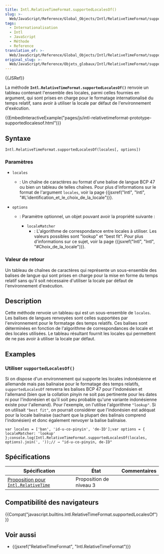 ```yaml
---
title: Intl.RelativeTimeFormat.supportedLocalesOf()
slug: >-
  Web/JavaScript/Reference/Global_Objects/Intl/RelativeTimeFormat/supportedLocalesOf
tags:
  - Internationalisation
  - Intl
  - JavaScript
  - Méthode
  - Reference
translation_of: >-
  Web/JavaScript/Reference/Global_Objects/Intl/RelativeTimeFormat/supportedLocalesOf
original_slug: >-
  Web/JavaScript/Reference/Objets_globaux/Intl/RelativeTimeFormat/supportedLocalesOf
---
```

{{JSRef}}

La méthode **`Intl.RelativeTimeFormat.supportedLocalesOf()`** renvoie un tableau contenant l'ensemble des locales, parmi celles fournies en argument, qui sont prises en charge pour le formatage internationalisé du temps relatif, sans avoir à utiliser la locale par défaut de l'environnement d'exécution.

{{EmbedInteractiveExample("pages/js/intl-relativetimeformat-prototype-supportedlocalesof.html")}}

## Syntaxe

    Intl.RelativeTimeFormat.supportedLocalesOf(locales[, options])

### Paramètres

- `locales`
  - : Un chaîne de caractères au format d'une balise de langue BCP 47 ou bien un tableau de telles chaînes. Pour plus d'informations sur le format de l'argument `locales`, voir la page {{jsxref("Intl", "Intl", "#L'identification_et_le_choix_de_la_locale")}}.
- `options`

  - : Paramètre optionnel, un objet pouvant avoir la propriété suivante :

    - `localeMatcher`
      - : L'algorithme de correspondance entre locales à utiliser. Les valeurs possibles sont "lookup" et "best fit". Pour plus d'informations sur ce sujet, voir la page {{jsxref("Intl", "Intl", "#Choix_de_la_locale")}}.

### Valeur de retour

Un tableau de chaînes de caractères qui représente un sous-ensemble des balises de langue qui sont prises en charge pour la mise en forme du temps relatif sans qu'il soit nécessaire d'utiliser la locale par défaut de l'environnement d'exécution.

## Description

Cette méthode renvoie un tableau qui est un sous-ensemble de `locales`. Les balises de langues renvoyées sont celles supportées par l'environnement pour le formatage des temps relatifs. Ces balises sont déterminées en fonction de l'algorithme de correspondances de locale et des locales utilisées. Le tableau résultant fournit les locales qui permettent de ne pas avoir à utiliser la locale par défaut.

## Examples

### Utiliser `supportedLocalesOf()`

Si on dispose d'un environnement qui supporte les locales indonésienne et allemande mais pas balinaise pour le formatage des temps relatifs, `supportedLocalesOf` renverra les balises BCP 47 pour l'indonésien et l'allemand (bien que la collation pinyin ne soit pas pertinente pour les dates ni pour l'indonésien et qu'il soit peu probable qu'une variante indonésienne existe pour l'allemand). Pour l'exemple, on l'utilise l'algorithme `"lookup"`. Si on utilisait `"best fit"`, on pourrait considérer que l'indonésien est adéquat pour la locale balinaise (sachant que la plupart des balinais comprend l'indonésien) et donc également renvoyer la balise balinaise.

    var locales = ['ban', 'id-u-co-pinyin', 'de-ID'];var options = { localeMatcher: 'lookup' };console.log(Intl.RelativeTimeFormat.supportedLocalesOf(locales, options).join(', '));// → "id-u-co-pinyin, de-ID"

## Spécifications

| Spécification                                                                                                                              | État                    | Commentaires |
| ------------------------------------------------------------------------------------------------------------------------------------------ | ----------------------- | ------------ |
| [Proposition pour `Intl.RelativeTime`](https://tc39.github.io/proposal-intl-relative-time/#sec-Intl.RelativeTimeFormat.supportedLocalesOf) | Proposition de niveau 3 |              |

## Compatibilité des navigateurs

{{Compat("javascript.builtins.Intl.RelativeTimeFormat.supportedLocalesOf")}}

## Voir aussi

- {{jsxref("RelativeTimeFormat", "Intl.RelativeTimeFormat")}}
